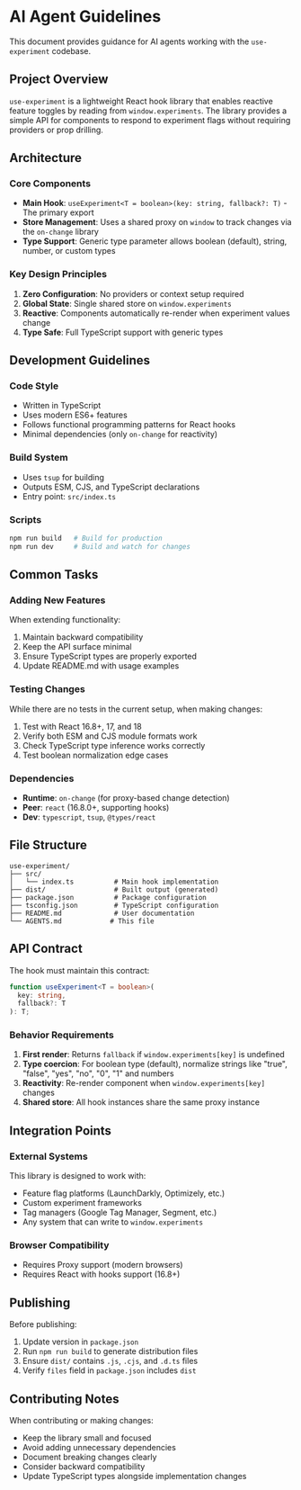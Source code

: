 # AI Agent Guidelines

This document provides guidance for AI agents working with the `use-experiment` codebase.

## Project Overview

`use-experiment` is a lightweight React hook library that enables reactive feature toggles by reading from `window.experiments`. The library provides a simple API for components to respond to experiment flags without requiring providers or prop drilling.

## Architecture

### Core Components

- **Main Hook**: `useExperiment<T = boolean>(key: string, fallback?: T)` - The primary export
- **Store Management**: Uses a shared proxy on `window` to track changes via the `on-change` library
- **Type Support**: Generic type parameter allows boolean (default), string, number, or custom types

### Key Design Principles

1. **Zero Configuration**: No providers or context setup required
2. **Global State**: Single shared store on `window.experiments`
3. **Reactive**: Components automatically re-render when experiment values change
4. **Type Safe**: Full TypeScript support with generic types

## Development Guidelines

### Code Style

- Written in TypeScript
- Uses modern ES6+ features
- Follows functional programming patterns for React hooks
- Minimal dependencies (only `on-change` for reactivity)

### Build System

- Uses `tsup` for building
- Outputs ESM, CJS, and TypeScript declarations
- Entry point: `src/index.ts`

### Scripts

```bash
npm run build   # Build for production
npm run dev     # Build and watch for changes
```

## Common Tasks

### Adding New Features

When extending functionality:
1. Maintain backward compatibility
2. Keep the API surface minimal
3. Ensure TypeScript types are properly exported
4. Update README.md with usage examples

### Testing Changes

While there are no tests in the current setup, when making changes:
1. Test with React 16.8+, 17, and 18
2. Verify both ESM and CJS module formats work
3. Check TypeScript type inference works correctly
4. Test boolean normalization edge cases

### Dependencies

- **Runtime**: `on-change` (for proxy-based change detection)
- **Peer**: `react` (16.8.0+, supporting hooks)
- **Dev**: `typescript`, `tsup`, `@types/react`

## File Structure

```
use-experiment/
├── src/
│   └── index.ts          # Main hook implementation
├── dist/                 # Built output (generated)
├── package.json          # Package configuration
├── tsconfig.json         # TypeScript configuration
├── README.md             # User documentation
└── AGENTS.md            # This file
```

## API Contract

The hook must maintain this contract:

```typescript
function useExperiment<T = boolean>(
  key: string,
  fallback?: T
): T;
```

### Behavior Requirements

1. **First render**: Returns `fallback` if `window.experiments[key]` is undefined
2. **Type coercion**: For boolean type (default), normalize strings like "true", "false", "yes", "no", "0", "1" and numbers
3. **Reactivity**: Re-render component when `window.experiments[key]` changes
4. **Shared store**: All hook instances share the same proxy instance

## Integration Points

### External Systems

This library is designed to work with:
- Feature flag platforms (LaunchDarkly, Optimizely, etc.)
- Custom experiment frameworks
- Tag managers (Google Tag Manager, Segment, etc.)
- Any system that can write to `window.experiments`

### Browser Compatibility

- Requires Proxy support (modern browsers)
- Requires React with hooks support (16.8+)

## Publishing

Before publishing:
1. Update version in `package.json`
2. Run `npm run build` to generate distribution files
3. Ensure `dist/` contains `.js`, `.cjs`, and `.d.ts` files
4. Verify `files` field in `package.json` includes `dist`

## Contributing Notes

When contributing or making changes:
- Keep the library small and focused
- Avoid adding unnecessary dependencies
- Document breaking changes clearly
- Consider backward compatibility
- Update TypeScript types alongside implementation changes

